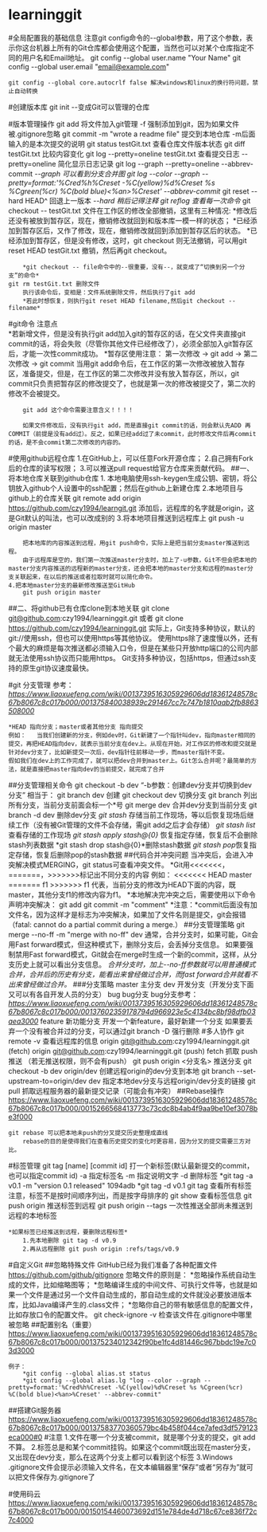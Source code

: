 # learninggit
#全局配置我的基础信息
注意git config命令的--global参数，用了这个参数，表示你这台机器上所有的Git仓库都会使用这个配置，当然也可以对某个仓库指定不同的用户名和Email地址。
	git config --global user.name "Your Name"
	git config --global user.email "email@example.com"
	
	git config --global core.autocrlf false 解决windows和linux的换行符问题，禁止自动转换
#创建版本库
	git init  --变成Git可以管理的仓库
	
#版本管理操作
	git add 将文件加入git管理
		-f 强制添加到git，因为如果文件被.gitignore忽略
	git commit -m "wrote a readme file" 提交到本地仓库
		-m后面输入的是本次提交的说明
	git status testGit.txt  查看仓库文件版本状态
	git diff testGit.txt 比较内容变化
	git log --pretty=oneline testGit.txt 查看提交日志
		--pretty=oneline  简化显示日志记录
		git log --graph --pretty=oneline --abbrev-commit
		*--graph 可以看到分支合并图*
	*git log --color --graph --pretty=format:'%Cred%h%Creset -%C(yellow)%d%Creset %s %Cgreen(%cr) %C(bold blue)<%an>%Creset' --abbrev-commit*
	git reset --hard HEAD^ 回退上一版本
		*--hard 稍后记得注释*
	*git reflog 查看每一次命令*
	git checkout -- testGit.txt 
		文件在工作区的修改全部撤销，这里有三种情况:
		*修改后还没有被放到暂存区，现在，撤销修改就回到和版本库一模一样的状态；
		*已经添加到暂存区后，又作了修改，现在，撤销修改就回到添加到暂存区后的状态。
		*已经添加到暂存区，但是没有修改，这时，git checkout 则无法撤销，可以用git reset HEAD testGit.txt 撤销，然后再git checkout。
		
		*git checkout -- file命令中的--很重要，没有--，就变成了“切换到另一个分支”的命令*
	git rm testGit.txt 删除文件
		执行该命令后，变相是：文件系统删除文件，然后执行了git add
		*若此时想恢复，则执行git reset HEAD filename,然后git checkout -- filename*

#git命令 注意点	
	*若新增文件，但是没有执行git add加入git的暂存区的话，在父文件夹直接git commit的话，将会失败（尽管你其他文件已经修改了），必须全部加入git暂存区后，才能一次性commit成功。
	*暂存区使用注意：
		第一次修改 -> git add -> 第二次修改 -> git commit
		当用git add命令后，在工作区的第一次修改被放入暂存区，准备提交，但是，在工作区的第二次修改并没有放入暂存区，所以，git commit只负责把暂存区的修改提交了，也就是第一次的修改被提交了，第二次的修改不会被提交。
	
		git add 这个命令需要注意含义！！！！
		
		如果文件修改后，没有执行git add，而是直接git commit的话，则会默认先ADD 再COMMIT（前提是没有add过）。反之，如果已经add过了未commit，此时修改文件后再commit的话，是不会commit第二次修改的内容的。

#使用github远程仓库
1.在GitHub上，可以任意Fork开源仓库；
2.自己拥有Fork后的仓库的读写权限；
3.可以推送pull request给官方仓库来贡献代码。
##一、将本地仓库关联到github仓库
	1. 本地电脑使用ssh-keygen生成公钥、密钥，将公钥放入github个人设置中的ssh配置；然后在github上新建仓库
	2.本地项目与github上的仓库关联
		git remote add origin https://github.com/czy1994/learngit.git
		添加后，远程库的名字就是origin，这是Git默认的叫法，也可以改成别的
	3.将本地项目推送到远程库上
		git push -u origin master
		
		把本地库的内容推送到远程，用git push命令，实际上是把当前分支master推送到远程。
		由于远程库是空的，我们第一次推送master分支时，加上了-u参数，Git不但会把本地的master分支内容推送的远程新的master分支，还会把本地的master分支和远程的master分支关联起来，在以后的推送或者拉取时就可以简化命令。
	4.把本地master分支的最新修改推送至GitHub
		git push origin master
##二、将github已有仓库clone到本地关联
	git clone git@github.com:czy1994/learninggit.git
	或者
	git clone https://github.com/czy1994/learninggit.git
	实际上，Git支持多种协议，默认的git://使用ssh，但也可以使用https等其他协议。
	使用https除了速度慢以外，还有个最大的麻烦是每次推送都必须输入口令，但是在某些只开放http端口的公司内部就无法使用ssh协议而只能用https。
	Git支持多种协议，包括https，但通过ssh支持的原生git协议速度最快。

#git 分支管理
	参考：*https://www.liaoxuefeng.com/wiki/0013739516305929606dd18361248578c67b8067c8c017b000/001375840038939c291467cc7c747b1810aab2fb8863508000*
	
	*HEAD 指向分支；master或者其他分支 指向提交
	例如：   当我们创建新的分支，例如dev时，Git新建了一个指针叫dev，指向master相同的提交，再把HEAD指向dev，就表示当前分支在dev上。从现在开始，对工作区的修改和提交就是针对dev分支了，比如新提交一次后，dev指针往前移动一步，而master指针不变。
	假如我们在dev上的工作完成了，就可以把dev合并到master上。Git怎么合并呢？最简单的方法，就是直接把master指向dev的当前提交，就完成了合并
##分支管理相关命令
	git checkout -b dev “-b参数：创建dev分支并切换到dev分支”
		相当于：
			git branch dev 创建
			git checkout dev 切换分支
	git branch 列出所有分支，当前分支前面会标一个*号
	git merge dev 合并dev分支到当前分支
	git branch -d dev 删除dev分支
	*git stash* 存储当前工作现场，等以后恢复现场后继续工作（没有被Git管理的文件不会存储，需git add之后才会存储）
	*git stash list*查看存储的工作现场
	*git stash apply stash@{0}* 恢复指定存储，恢复后不会删除stash列表数据
	*git stash drop stash@{0}*删除stash数据
	*git stash pop*恢复指定存储，恢复后删除pop的stash数据
##代码合并冲突问题
	当冲突后，会进入冲突解决模式MERGING，git status可查看冲突文件。
	*Git用<<<<<<<，=======，>>>>>>>标记出不同分支的内容
		例如：
			<<<<<<< HEAD
			 master
			=======
			 f1
			>>>>>>> f1
		代表，当前分支的修改为HEAD下面的内容，既master，其他分支f1的修改内容为f1。
	*本地解决完冲突之后，需要使用以下命令声明冲突解决：
		git add <filename>
		git commit -m "comment"
		*注意：*commit后面没有加文件名，因为这样才是标志为冲突解决，如果加了文件名则是提交，git会报错（fatal: cannot do a partial commit during a merge.）
##分支管理策略
	git merge --no-ff -m "merge with no-ff" dev
		通常，合并分支时，如果可能，Git会用Fast forward模式，但这种模式下，删除分支后，会丢掉分支信息。
		如果要强制禁用Fast forward模式，Git就会在merge时生成一个新的commit，这样，从分支历史上就可以看出分支信息。	*合并分支时，加上--no-ff参数就可以用普通模式合并，合并后的历史有分支，能看出来曾经做过合并，而fast forward合并就看不出来曾经做过合并。*
###分支策略
	master 主分支
	dev 开发分支（开发分支下面又可以有各自开发人员的分支）
	bug bug分支
		bug分支参考：*https://www.liaoxuefeng.com/wiki/0013739516305929606dd18361248578c67b8067c8c017b000/00137602359178794d966923e5c4134bc8bf98dfb03aea3000*
	feature 新功能分支 开发一个新feature，最好新建一个分支
		如果要丢弃一个没有被合并过的分支，可以通过git branch -D <name>强行删除
#多人协作
	git remote -v 查看远程库的信息
		origin  git@github.com:czy1994/learninggit.git (fetch)
		origin  git@github.com:czy1994/learninggit.git (push)
		fetch 抓取   push 推送 （若无推送权限，则不会有push）
	git push origin <分支名> 推送分支
	git checkout -b dev origin/dev	创建远程origin的dev分支到本地
	git branch --set-upstream-to=origin/dev dev 指定本地dev分支与远程origin/dev分支的链接
	git pull 抓取远程服务器的最新提交记录（可能会有冲突）
##Rebase操作
	https://www.liaoxuefeng.com/wiki/0013739516305929606dd18361248578c67b8067c8c017b000/0015266568413773c73cdc8b4ab4f9aa9be10ef3078be3f000

	git rebase 可以把本地未push的分叉提交历史整理成直线
		rebase的目的是使得我们在查看历史提交的变化时更容易，因为分叉的提交需要三方对比。
#标签管理
	git tag [name] [commit id] 打一个新标签(默认最新提交的commit，也可以指定commit id)
		-a 指定标签名
		-m 指定说明文字
		-d 删除标签
		*git tag -a v0.1 -m "version 0.1 released" 1094adb
		*git tag -d v0.1
	git tag 查看所有标签
		注意，标签不是按时间顺序列出，而是按字母排序的
	git show <tagname> 查看标签信息
	git push origin <tagname> 推送标签到远程
	git push origin --tags 一次性推送全部尚未推送到远程的本地标签
	
	*如果标签已经推送到远程，要删除远程标签*
		1.先本地删除 git tag -d v0.9
		2.再从远程删除 git push origin :refs/tags/v0.9
#自定义Git
##忽略特殊文件
	GitHub已经为我们准备了各种配置文件	 https://github.com/github/gitignore
	忽略文件的原则是：
		*忽略操作系统自动生成的文件，比如缩略图等；
		*忽略编译生成的中间文件、可执行文件等，也就是如果一个文件是通过另一个文件自动生成的，那自动生成的文件就没必要放进版本库，比如Java编译产生的.class文件；
		*忽略你自己的带有敏感信息的配置文件，比如存放口令的配置文件。
	git check-ignore -v <filename> 检查该文件在.gitignore中哪里被忽略
##配置别名（重要）
	https://www.liaoxuefeng.com/wiki/0013739516305929606dd18361248578c67b8067c8c017b000/001375234012342f90be1fc4d81446c967bbdc19e7c03d3000
	
	例子：
		*git config --global alias.st status
		*git config --global alias.lg "log --color --graph --pretty=format:'%Cred%h%Creset -%C(yellow)%d%Creset %s %Cgreen(%cr) %C(bold blue)<%an>%Creset' --abbrev-commit"
##搭建Git服务器
	https://www.liaoxuefeng.com/wiki/0013739516305929606dd18361248578c67b8067c8c017b000/00137583770360579bc4b458f044ce7afed3df579123eca000#0
#注意
1.文件在哪一个分支被commit，就是哪个分支的提交，git add不算。
2.标签总是和某个commit挂钩。如果这个commit既出现在master分支，又出现在dev分支，那么在这两个分支上都可以看到这个标签
3.Windows .gitignore文件会提示必须输入文件名，在文本编辑器里“保存”或者“另存为”就可以把文件保存为.gitignore了

#使用码云
	https://www.liaoxuefeng.com/wiki/0013739516305929606dd18361248578c67b8067c8c017b000/00150154460073692d151e784de4d718c67ce836f72c7c4000
		
		


	
	

